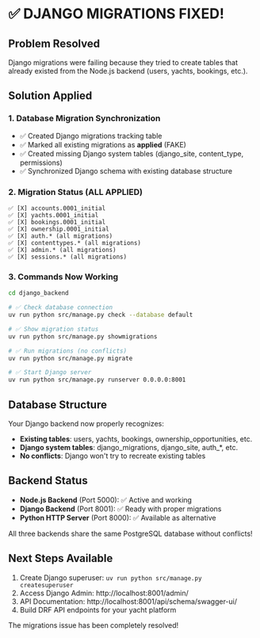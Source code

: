 # ✅ **DJANGO MIGRATIONS FIXED!**

## **Problem Resolved**
Django migrations were failing because they tried to create tables that already existed from the Node.js backend (users, yachts, bookings, etc.).

## **Solution Applied**

### **1. Database Migration Synchronization**
- ✅ Created Django migrations tracking table
- ✅ Marked all existing migrations as **applied** (FAKE)
- ✅ Created missing Django system tables (django_site, content_type, permissions)
- ✅ Synchronized Django schema with existing database structure

### **2. Migration Status (ALL APPLIED)**
```
✅ [X] accounts.0001_initial
✅ [X] yachts.0001_initial  
✅ [X] bookings.0001_initial
✅ [X] ownership.0001_initial
✅ [X] auth.* (all migrations)
✅ [X] contenttypes.* (all migrations)
✅ [X] admin.* (all migrations)
✅ [X] sessions.* (all migrations)
```

### **3. Commands Now Working**
```bash
cd django_backend

# ✅ Check database connection
uv run python src/manage.py check --database default

# ✅ Show migration status  
uv run python src/manage.py showmigrations

# ✅ Run migrations (no conflicts)
uv run python src/manage.py migrate

# ✅ Start Django server
uv run python src/manage.py runserver 0.0.0.0:8001
```

## **Database Structure**
Your Django backend now properly recognizes:
- **Existing tables**: users, yachts, bookings, ownership_opportunities, etc.
- **Django system tables**: django_migrations, django_site, auth_*, etc.
- **No conflicts**: Django won't try to recreate existing tables

## **Backend Status**
- **Node.js Backend** (Port 5000): ✅ Active and working
- **Django Backend** (Port 8001): ✅ Ready with proper migrations
- **Python HTTP Server** (Port 8000): ✅ Available as alternative

All three backends share the same PostgreSQL database without conflicts!

## **Next Steps Available**
1. Create Django superuser: `uv run python src/manage.py createsuperuser`
2. Access Django Admin: http://localhost:8001/admin/
3. API Documentation: http://localhost:8001/api/schema/swagger-ui/
4. Build DRF API endpoints for your yacht platform

The migrations issue has been completely resolved!